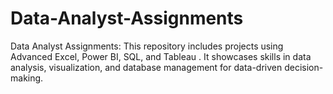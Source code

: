 # Data-Analyst-Assignments
Data Analyst Assignments: This repository includes projects using Advanced Excel, Power BI, SQL, and Tableau . It showcases skills in data analysis, visualization, and database management for data-driven decision-making.
